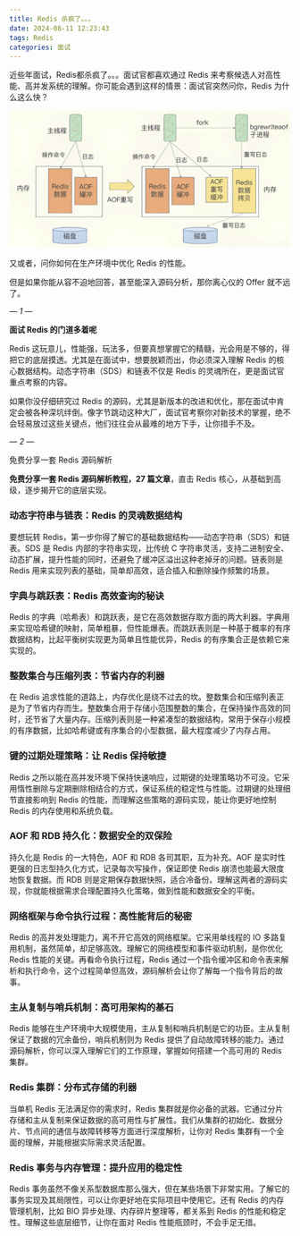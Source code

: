 ```yaml
---
title: Redis 杀疯了。。。
date: 2024-08-11 12:23:43
tags: Redis
categories: 面试
---
```



近些年面试，Redis都杀疯了。。。面试官都喜欢通过 Redis 来考察候选人对高性能、高并发系统的理解。你可能会遇到这样的情景：面试官突然问你，Redis 为什么这么快？

![](./2024/08/11/Redis-杀疯了。。。/1.png)

又或者，问你如何在生产环境中优化 Redis 的性能。

但是如果你能从容不迫地回答，甚至能深入源码分析，那你离心仪的 Offer 就不远了。



_—_ _1_ _—_

**面试 Redis 的门道多着呢**

Redis 这玩意儿，性能强，玩法多，但要真想掌握它的精髓，光会用是不够的，得把它的底层摸透。尤其是在面试中，想要脱颖而出，你必须深入理解 Redis 的核心数据结构。动态字符串（SDS）和链表不仅是 Redis 的灵魂所在，更是面试官重点考察的内容。

如果你没仔细研究过 Redis 的源码，尤其是新版本的改进和优化，那在面试中肯定会被各种深坑绊倒。像字节跳动这种大厂，面试官考察你对新技术的掌握，绝不会轻易放过这些关键点，他们往往会从最难的地方下手，让你措手不及。



_—_ _2_ _—_

免费分享一套 Redis 源码解析

**免费分享一套 Redis 源码解析教程，27 篇文章**，直击 Redis 核心，从基础到高级，逐步揭开它的底层实现。

### 动态字符串与链表：Redis 的灵魂数据结构

要想玩转 Redis，第一步你得了解它的基础数据结构——动态字符串（SDS）和链表。SDS 是 Redis 内部的字符串实现，比传统 C 字符串灵活，支持二进制安全、动态扩展，提升性能的同时，还避免了缓冲区溢出这种老掉牙的问题。链表则是 Redis 用来实现列表的基础，简单却高效，适合插入和删除操作频繁的场景。

### 字典与跳跃表：Redis 高效查询的秘诀

Redis 的字典（哈希表）和跳跃表，是它在高效数据存取方面的两大利器。字典用来实现哈希键的映射，简单粗暴，但性能爆表。而跳跃表则是一种基于概率的有序数据结构，比起平衡树实现更为简单且性能优异，Redis 的有序集合正是依赖它来实现的。

### 整数集合与压缩列表：节省内存的利器

在 Redis 追求性能的道路上，内存优化是绕不过去的坎。整数集合和压缩列表正是为了节省内存而生。整数集合用于存储小范围整数的集合，在保持操作高效的同时，还节省了大量内存。压缩列表则是一种紧凑型的数据结构，常用于保存小规模的有序数据，比如哈希键或有序集合的小型数据，最大程度减少了内存占用。

### 键的过期处理策略：让 Redis 保持敏捷

Redis 之所以能在高并发环境下保持快速响应，过期键的处理策略功不可没。它采用惰性删除与定期删除相结合的方式，保证系统的稳定性与性能。过期键的处理细节直接影响到 Redis 的性能，而理解这些策略的源码实现，能让你更好地控制 Redis 的内存使用和系统负载。

### AOF 和 RDB 持久化：数据安全的双保险

持久化是 Redis 的一大特色，AOF 和 RDB 各司其职，互为补充。AOF 是实时性更强的日志型持久化方式，记录每次写操作，保证即使 Redis 崩溃也能最大限度地恢复数据。而 RDB 则是定期保存数据快照，适合冷备份。理解这两者的源码实现，你就能根据需求合理配置持久化策略，做到性能和数据安全的平衡。

### 网络框架与命令执行过程：高性能背后的秘密

Redis 的高并发处理能力，离不开它高效的网络框架。它采用单线程的 IO 多路复用机制，虽然简单，却足够高效。理解它的网络模型和事件驱动机制，是你优化 Redis 性能的关键。再看命令执行过程，Redis 通过一个指令缓冲区和命令表来解析和执行命令，这个过程简单但高效，源码解析会让你了解每一个指令背后的故事。

### 主从复制与哨兵机制：高可用架构的基石

Redis 能够在生产环境中大规模使用，主从复制和哨兵机制是它的功臣。主从复制保证了数据的冗余备份，哨兵机制则为 Redis 提供了自动故障转移的能力。通过源码解析，你可以深入理解它们的工作原理，掌握如何搭建一个高可用的 Redis 集群。

### Redis 集群：分布式存储的利器

当单机 Redis 无法满足你的需求时，Redis 集群就是你必备的武器。它通过分片存储和主从复制来保证数据的高可用性与扩展性。我们从集群的初始化、数据分片、节点间的通信与故障转移等方面进行深度解析，让你对 Redis 集群有一个全面的理解，并能根据实际需求灵活配置。

### Redis 事务与内存管理：提升应用的稳定性

Redis 事务虽然不像关系型数据库那么强大，但在某些场景下非常实用。了解它的事务实现及其局限性，可以让你更好地在实际项目中使用它。还有 Redis 的内存管理机制，比如 BIO 异步处理、内存碎片整理等，都关系到 Redis 的性能和稳定性。理解这些底层细节，让你在面对 Redis 性能瓶颈时，不会手足无措。




